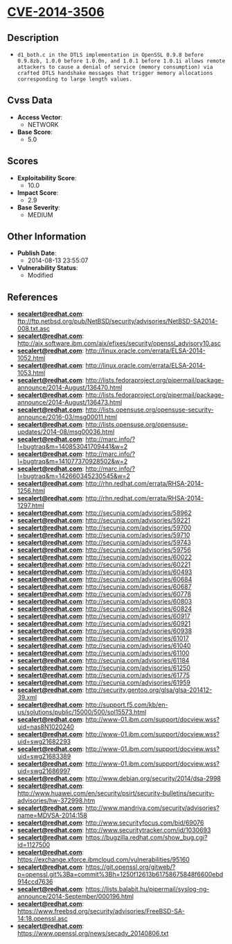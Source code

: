 
# [CVE-2014-3506](https://cve.mitre.org/cgi-bin/cvename.cgi?name=CVE-2014-3506)

## Description

- `d1_both.c in the DTLS implementation in OpenSSL 0.9.8 before 0.9.8zb, 1.0.0 before 1.0.0n, and 1.0.1 before 1.0.1i allows remote attackers to cause a denial of service (memory consumption) via crafted DTLS handshake messages that trigger memory allocations corresponding to large length values.`

## Cvss Data

- **Access Vector**:
  - NETWORK
- **Base Score**:
  - 5.0

## Scores

- **Exploitability Score**:
  - 10.0
- **Impact Score**:
  - 2.9
- **Base Severity**:
  - MEDIUM

## Other Information

- **Publish Date**:
  - 2014-08-13 23:55:07
- **Vulnerability Status**:
  - Modified

## References

- **secalert@redhat.com**: ftp://ftp.netbsd.org/pub/NetBSD/security/advisories/NetBSD-SA2014-008.txt.asc
- **secalert@redhat.com**: http://aix.software.ibm.com/aix/efixes/security/openssl_advisory10.asc
- **secalert@redhat.com**: http://linux.oracle.com/errata/ELSA-2014-1052.html
- **secalert@redhat.com**: http://linux.oracle.com/errata/ELSA-2014-1053.html
- **secalert@redhat.com**: http://lists.fedoraproject.org/pipermail/package-announce/2014-August/136470.html
- **secalert@redhat.com**: http://lists.fedoraproject.org/pipermail/package-announce/2014-August/136473.html
- **secalert@redhat.com**: http://lists.opensuse.org/opensuse-security-announce/2016-03/msg00011.html
- **secalert@redhat.com**: http://lists.opensuse.org/opensuse-updates/2014-08/msg00036.html
- **secalert@redhat.com**: http://marc.info/?l=bugtraq&m=140853041709441&w=2
- **secalert@redhat.com**: http://marc.info/?l=bugtraq&m=141077370928502&w=2
- **secalert@redhat.com**: http://marc.info/?l=bugtraq&m=142660345230545&w=2
- **secalert@redhat.com**: http://rhn.redhat.com/errata/RHSA-2014-1256.html
- **secalert@redhat.com**: http://rhn.redhat.com/errata/RHSA-2014-1297.html
- **secalert@redhat.com**: http://secunia.com/advisories/58962
- **secalert@redhat.com**: http://secunia.com/advisories/59221
- **secalert@redhat.com**: http://secunia.com/advisories/59700
- **secalert@redhat.com**: http://secunia.com/advisories/59710
- **secalert@redhat.com**: http://secunia.com/advisories/59743
- **secalert@redhat.com**: http://secunia.com/advisories/59756
- **secalert@redhat.com**: http://secunia.com/advisories/60022
- **secalert@redhat.com**: http://secunia.com/advisories/60221
- **secalert@redhat.com**: http://secunia.com/advisories/60493
- **secalert@redhat.com**: http://secunia.com/advisories/60684
- **secalert@redhat.com**: http://secunia.com/advisories/60687
- **secalert@redhat.com**: http://secunia.com/advisories/60778
- **secalert@redhat.com**: http://secunia.com/advisories/60803
- **secalert@redhat.com**: http://secunia.com/advisories/60824
- **secalert@redhat.com**: http://secunia.com/advisories/60917
- **secalert@redhat.com**: http://secunia.com/advisories/60921
- **secalert@redhat.com**: http://secunia.com/advisories/60938
- **secalert@redhat.com**: http://secunia.com/advisories/61017
- **secalert@redhat.com**: http://secunia.com/advisories/61040
- **secalert@redhat.com**: http://secunia.com/advisories/61100
- **secalert@redhat.com**: http://secunia.com/advisories/61184
- **secalert@redhat.com**: http://secunia.com/advisories/61250
- **secalert@redhat.com**: http://secunia.com/advisories/61775
- **secalert@redhat.com**: http://secunia.com/advisories/61959
- **secalert@redhat.com**: http://security.gentoo.org/glsa/glsa-201412-39.xml
- **secalert@redhat.com**: http://support.f5.com/kb/en-us/solutions/public/15000/500/sol15573.html
- **secalert@redhat.com**: http://www-01.ibm.com/support/docview.wss?uid=nas8N1020240
- **secalert@redhat.com**: http://www-01.ibm.com/support/docview.wss?uid=swg21682293
- **secalert@redhat.com**: http://www-01.ibm.com/support/docview.wss?uid=swg21683389
- **secalert@redhat.com**: http://www-01.ibm.com/support/docview.wss?uid=swg21686997
- **secalert@redhat.com**: http://www.debian.org/security/2014/dsa-2998
- **secalert@redhat.com**: http://www.huawei.com/en/security/psirt/security-bulletins/security-advisories/hw-372998.htm
- **secalert@redhat.com**: http://www.mandriva.com/security/advisories?name=MDVSA-2014:158
- **secalert@redhat.com**: http://www.securityfocus.com/bid/69076
- **secalert@redhat.com**: http://www.securitytracker.com/id/1030693
- **secalert@redhat.com**: https://bugzilla.redhat.com/show_bug.cgi?id=1127500
- **secalert@redhat.com**: https://exchange.xforce.ibmcloud.com/vulnerabilities/95160
- **secalert@redhat.com**: https://git.openssl.org/gitweb/?p=openssl.git%3Ba=commit%3Bh=1250f12613b61758675848f6600ebd914ccd7636
- **secalert@redhat.com**: https://lists.balabit.hu/pipermail/syslog-ng-announce/2014-September/000196.html
- **secalert@redhat.com**: https://www.freebsd.org/security/advisories/FreeBSD-SA-14:18.openssl.asc
- **secalert@redhat.com**: https://www.openssl.org/news/secadv_20140806.txt

